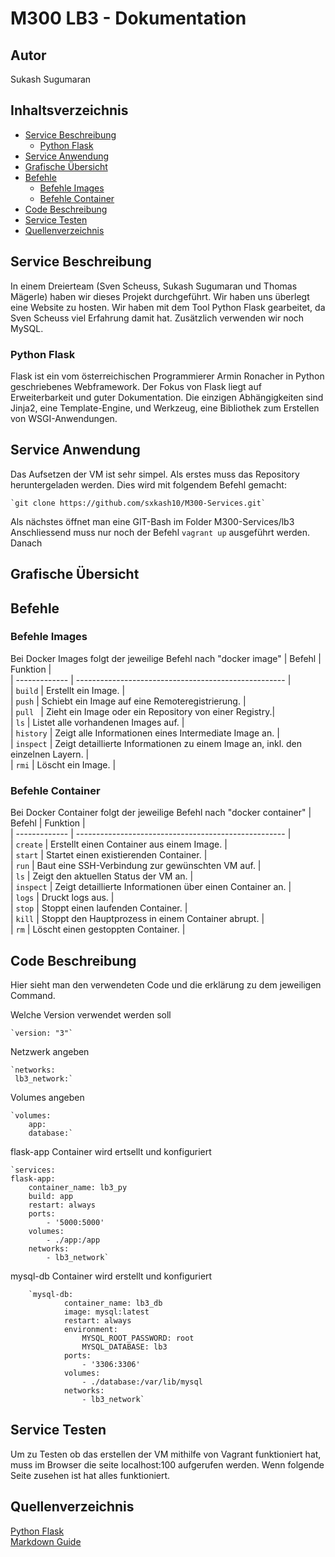 # M300 LB3 - Dokumentation

## Autor
Sukash Sugumaran

## Inhaltsverzeichnis

- [Service Beschreibung](#beschrieb)
    - [Python Flask](#pythonflask)
- [Service Anwendung](#serviceanwendung)
- [Grafische Übersicht](#grafiken)
- [Befehle](#befehle)
    - [Befehle Images](#befehleimages)
    - [Befehle Container](#befehlecontainer)
- [Code Beschreibung](#code)
- [Service Testen](#testen)
- [Quellenverzeichnis](#quellenverzeichnis)

<a name="beschrieb"></a>
## Service Beschreibung
In einem Dreierteam (Sven Scheuss, Sukash Sugumaran und Thomas Mägerle) haben wir dieses Projekt durchgeführt. Wir haben uns überlegt eine Website zu hosten. Wir haben mit dem Tool Python Flask gearbeitet, da Sven Scheuss viel Erfahrung damit hat. Zusätzlich verwenden wir noch MySQL.
<a name="pythonflask"></a>
### Python Flask
Flask ist ein vom österreichischen Programmierer Armin Ronacher in Python geschriebenes Webframework. Der Fokus von Flask liegt auf Erweiterbarkeit und guter Dokumentation. Die einzigen Abhängigkeiten sind Jinja2, eine Template-Engine, und Werkzeug, eine Bibliothek zum Erstellen von WSGI-Anwendungen.

<a name="serviceanwendung"></a>
## Service Anwendung
Das Aufsetzen der VM ist sehr simpel. Als erstes muss das Repository heruntergeladen werden. Dies wird mit folgendem Befehl gemacht:

    `git clone https://github.com/sxkash10/M300-Services.git`

Als nächstes öffnet man eine GIT-Bash im Folder M300-Services/lb3
Anschliessend muss nur noch der Befehl `vagrant up` ausgeführt werden.
Danach 

<a name="grafiken"></a>
## Grafische Übersicht

<a name="befehle"></a>
## Befehle

<a name="befehleimages"></a>
### Befehle Images
Bei Docker Images folgt der jeweilige Befehl nach "docker image"
| Befehl            | Funktion                                             |  
| -------------     | ---------------------------------------------------- |  
| ```build```       | Erstellt ein Image.                                  |  
| ```push```        | Schiebt ein Image auf eine Remoteregistrierung.      |  
| ```pull ```       | Zieht ein Image oder ein Repository von einer Registry.|    
| ```ls```          | Listet alle vorhandenen Images auf.                  |  
| ```history```     | Zeigt alle Informationen eines Intermediate Image an. |  
| ```inspect```     | Zeigt detaillierte Informationen zu einem Image an, inkl. den einzelnen Layern.                                     |  
| ```rmi```         | Löscht ein Image.                                     |  

<a name="befehlecontainer"></a>
### Befehle Container
Bei Docker Container folgt der jeweilige Befehl nach "docker container"
| Befehl            | Funktion                                             |  
| -------------     | ---------------------------------------------------- |  
| ```create```      | Erstellt einen Container aus einem Image.            |  
| ```start```       | Startet einen existierenden Container.               |  
| ```run```         | Baut eine SSH-Verbindung zur gewünschten VM auf.     |  
| ```ls```          | Zeigt den aktuellen Status der VM an.                |  
| ```inspect```     | Zeigt detaillierte Informationen über einen Container an. |  
| ```logs```        | Druckt logs aus.                                     |  
| ```stop```        | Stoppt einen laufenden Container.                    |  
| ```kill```        | Stoppt den Hauptprozess in einem Container abrupt.   |  
| ```rm```          | Löscht einen gestoppten Container.                   |  

<a name="code"></a>
## Code Beschreibung
Hier sieht man den verwendeten Code und die erklärung zu dem jeweiligen Command.

Welche Version verwendet werden soll

    `version: "3"`

Netzwerk angeben

    `networks:
     lb3_network:`

Volumes angeben

    `volumes:
        app:
        database:`

flask-app Container wird ertsellt und konfiguriert

    `services:
    flask-app:
        container_name: lb3_py
        build: app
        restart: always
        ports:
            - '5000:5000'
        volumes:
            - ./app:/app
        networks:
            - lb3_network`

mysql-db Container wird erstellt und konfiguriert

        `mysql-db:
                container_name: lb3_db
                image: mysql:latest
                restart: always
                environment:
                    MYSQL_ROOT_PASSWORD: root
                    MYSQL_DATABASE: lb3
                ports:
                    - '3306:3306'
                volumes:
                    - ./database:/var/lib/mysql
                networks:
                    - lb3_network`

<a name="testen"></a>
## Service Testen
Um zu Testen ob das erstellen der VM mithilfe von Vagrant funktioniert hat, muss im Browser die seite localhost:100 aufgerufen werden.
Wenn folgende Seite zusehen ist hat alles funktioniert.

<a name="quellenverzeichnis"></a>
## Quellenverzeichnis
[Python Flask](https://flask.palletsprojects.com/en/2.1.x/)  
[Markdown Guide](https://www.markdownguide.org/)
